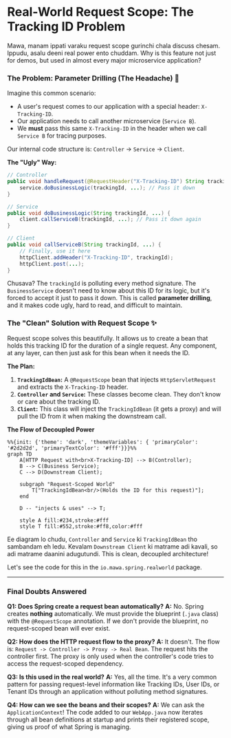 # Real-World Request Scope: The Tracking ID Problem

Mawa, manam ippati varaku request scope gurinchi chala discuss chesam. Ippudu, asalu deeni real power ento chuddam. Why is this feature not just for demos, but used in almost every major microservice application?

### The Problem: Parameter Drilling (The Headache) 🤕

Imagine this common scenario:
-   A user's request comes to our application with a special header: `X-Tracking-ID`.
-   Our application needs to call another microservice (`Service B`).
-   We **must** pass this same `X-Tracking-ID` in the header when we call `Service B` for tracing purposes.

Our internal code structure is: `Controller` -> `Service` -> `Client`.

**The "Ugly" Way:**
```java
// Controller
public void handleRequest(@RequestHeader("X-Tracking-ID") String trackingId) {
    service.doBusinessLogic(trackingId, ...); // Pass it down
}

// Service
public void doBusinessLogic(String trackingId, ...) {
    client.callServiceB(trackingId, ...); // Pass it down again
}

// Client
public void callServiceB(String trackingId, ...) {
    // Finally, use it here
    httpClient.addHeader("X-Tracking-ID", trackingId);
    httpClient.post(...);
}
```
Chusava? The `trackingId` is polluting every method signature. The `BusinessService` doesn't need to know about this ID for its logic, but it's forced to accept it just to pass it down. This is called **parameter drilling**, and it makes code ugly, hard to read, and difficult to maintain.

### The "Clean" Solution with Request Scope ✨

Request scope solves this beautifully. It allows us to create a bean that holds this tracking ID for the duration of a single request. Any component, at any layer, can then just ask for this bean when it needs the ID.

**The Plan:**
1.  **`TrackingIdBean`:** A `@RequestScope` bean that injects `HttpServletRequest` and extracts the `X-Tracking-ID` header.
2.  **`Controller` and `Service`:** These classes become clean. They don't know or care about the tracking ID.
3.  **`Client`:** This class will inject the `TrackingIdBean` (it gets a proxy) and will pull the ID from it when making the downstream call.

**The Flow of Decoupled Power**
```mermaid
%%{init: {'theme': 'dark', 'themeVariables': { 'primaryColor': '#2d2d2d', 'primaryTextColor': '#fff'}}}%%
graph TD
    A[HTTP Request with<br>X-Tracking-ID] --> B(Controller);
    B --> C(Business Service);
    C --> D(Downstream Client);

    subgraph "Request-Scoped World"
        T["TrackingIdBean<br/>(Holds the ID for this request)"];
    end

    D -- "injects & uses" --> T;

    style A fill:#234,stroke:#fff
    style T fill:#552,stroke:#ff8,color:#fff
```
Ee diagram lo chudu, `Controller` and `Service` ki `TrackingIdBean` tho sambandam eh ledu. Kevalam `Downstream Client` ki matrame adi kavali, so adi matrame daanini adugutundi. This is clean, decoupled architecture!

Let's see the code for this in the `io.mawa.spring.realworld` package.

---
### Final Doubts Answered

**Q1: Does Spring create a request bean automatically?**
**A:** No. Spring creates **nothing** automatically. We must provide the blueprint (`.java` class) with the `@RequestScope` annotation. If we don't provide the blueprint, no request-scoped bean will ever exist.

**Q2: How does the HTTP request flow to the proxy?**
**A:** It doesn't. The flow is: `Request -> Controller -> Proxy -> Real Bean`. The request hits the controller first. The proxy is only used when the controller's code tries to access the request-scoped dependency.

**Q3: Is this used in the real world?**
**A:** Yes, all the time. It's a very common pattern for passing request-level information like Tracking IDs, User IDs, or Tenant IDs through an application without polluting method signatures.

**Q4: How can we see the beans and their scopes?**
**A:** We can ask the `ApplicationContext`! The code added to our `WebApp.java` now iterates through all bean definitions at startup and prints their registered scope, giving us proof of what Spring is managing.
